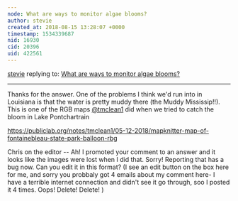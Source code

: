 ```yaml
---
node: What are ways to monitor algae blooms? 
author: stevie
created_at: 2018-08-15 13:28:07 +0000
timestamp: 1534339687
nid: 16930
cid: 20396
uid: 422561
---
```




[stevie](../profile/stevie) replying to: [What are ways to monitor algae blooms? ](../notes/stevie/08-14-2018/what-are-ways-to-monitor-algae-blooms)

----
Thanks for the answer. One of the problems I think we'd run into in Louisiana is that the water is pretty muddy there (the Muddy Mississip!!). This is one of the RGB maps [@tmclean1](/profile/tmclean1) did when we tried to catch the bloom in Lake Pontchartrain  

https://publiclab.org/notes/tmclean1/05-12-2018/mapknitter-map-of-fontainebleau-state-park-balloon-rbg

Chris on the editor -- Ah! I promoted your comment to an answer and it looks like the images were lost when I did that. Sorry! Reporting that has a bug now. Can you edit it in this format? (I see an edit button on the box here for me, and sorry you probbaly got 4 emails about my comment here- I have a terrible internet connection and didn't see it go through, soo I posted it 4 times. Oops! Delete! Delete! ) 